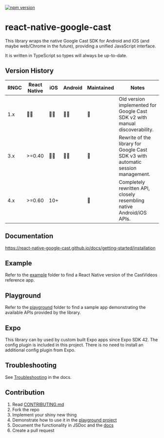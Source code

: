 [![npm version](https://badge.fury.io/js/react-native-google-cast.svg)](https://badge.fury.io/js/react-native-google-cast)

# react-native-google-cast

This library wraps the native Google Cast SDK for Android and iOS (and maybe web/Chrome in the future), providing a unified JavaScript interface.

It is written in TypeScript so types will always be up-to-date.

## Version History

| RNGC | React Native | iOS | Android | Maintained | Notes                                                                            |
| ---- | ------------ | --- | ------- | ---------- | -------------------------------------------------------------------------------- |
| 1.x  | 🤷‍♂️           | 🤷‍♂️  | 🤷‍♂️      | 🛑         | Old version implemented for Google Cast SDK v2 with manual discoverability.      |
| 3.x  | >=0.40       | 🤷‍♂️  | 🤷‍♂️      | 🛑         | Rewrite of the library for Google Cast SDK v3 with automatic session management. |
| 4.x  | >=0.60       | 10+ |         | 🐜         | Completely rewritten API, closely resembling native Android/iOS APIs.            |

<!-- | 5.x  | >=0.68       | 14+ |         | ✅         | Rewritten using React Native's New Architecture                                  | -->
<!-- > Version 5.x is currently in development. -->

## Documentation

https://react-native-google-cast.github.io/docs/getting-started/installation

## Example

Refer to the [example](example/) folder to find a React Native version of the CastVideos reference app.

## Playground

Refer to the [playground](playground/) folder to find a sample app demonstrating the available APIs provided by the library.

## Expo

This library can by used by custom built Expo apps since Expo SDK 42. The config plugin is included in this project. There is no need to install an additional config plugin from Expo.

## Troubleshooting

See [Troubleshooting](https://react-native-google-cast.github.io/docs/getting-started/troubleshooting) in the docs.

## Contribution

1. Read [CONTRIBUTING.md](CONTRIBUTING.md)
2. Fork the repo
3. Implement your shiny new thing
4. Demonstrate how to use it in the [playground project](playground/)
5. Document the functionality in JSDoc and the [docs](docs/)
6. Create a pull request
